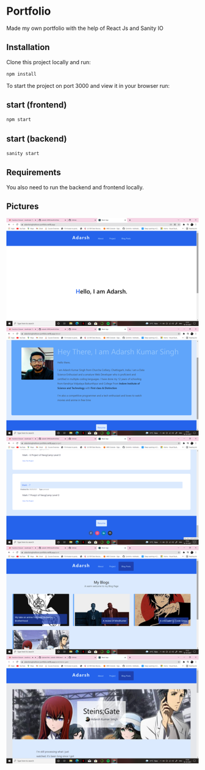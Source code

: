 # Portfolio

Made my own portfolio with the help of React Js and Sanity IO

## Installation

Clone this project locally and run:

```bash
npm install
```

To start the project on port 3000 and view it in your browser run:

## start (frontend)
```bash 
npm start
```

## start (backend)
```bash
sanity start
```

## Requirements

You also need to run the backend and frontend locally.

## Pictures

<img src="https://github.com/adarsh-3099/newPortfolio/blob/main/Screenshot%20(634).png" width="650" />

<img src="https://github.com/adarsh-3099/newPortfolio/blob/main/Screenshot%20(635).png" width="650" />

<img src="https://github.com/adarsh-3099/newPortfolio/blob/main/Screenshot%20(636).png" width="650" />

<img src="https://github.com/adarsh-3099/newPortfolio/blob/main/Screenshot%20(637).png" width="650" />

<img src="https://github.com/adarsh-3099/newPortfolio/blob/main/Screenshot%20(638).png" width="650" />
